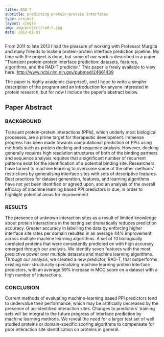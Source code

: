 ```yaml
---
title: RAD-T
subtitle: predicting protein-protein interfaces
type: project
layout: single
img: img/project/rad-t.jpg
date: 2012-01-01
---
```


From 2011 to late 2013 I had the pleasure of working with Professor Murgita and many friends to make a protein-protein interface prediction pipeline.
My time with the project is done, but some of our work is described in a paper "Transient protein-protein interface prediction: datasets, features, algorithms, and the RAD-T predictor."
This paper is freely available to view here: http://www.ncbi.nlm.nih.gov/pubmed/24661439

The paper is highly academic (surprise!), and I hope to write a simpler description of the program and an introduction for anyone interested in protein research, but for now I include the paper's abstract below.

## Paper Abstract

### BACKGROUND

Transient protein-protein interactions (PPIs), which underly most biological processes, are a prime target for therapeutic development. Immense progress has been made towards computational prediction of PPIs using methods such as protein docking and sequence analysis. However, docking generally requires high resolution structures of both of the binding partners and sequence analysis requires that a significant number of recurrent patterns exist for the identification of a potential binding site. Researchers have turned to machine learning to overcome some of the other methods' restrictions by generalising interface sites with sets of descriptive features. Best practices for dataset generation, features, and learning algorithms have not yet been identified or agreed upon, and an analysis of the overall efficacy of machine learning based PPI predictors is due, in order to highlight potential areas for improvement.

### RESULTS

The presence of unknown interaction sites as a result of limited knowledge about protein interactions in the testing set dramatically reduces prediction accuracy. Greater accuracy in labelling the data by enforcing higher interface site rates per domain resulted in an average 44% improvement across multiple machine learning algorithms. A set of 10 biologically unrelated proteins that were consistently predicted on with high accuracy emerged through our analysis. We identify seven features with the most predictive power over multiple datasets and machine learning algorithms. Through our analysis, we created a new predictor, RAD-T, that outperforms existing non-structurally specializing machine learning protein interface predictors, with an average 59% increase in MCC score on a dataset with a high number of interactions.

### CONCLUSION

Current methods of evaluating machine-learning based PPI predictors tend to undervalue their performance, which may be artificially decreased by the presence of un-identified interaction sites. Changes to predictors' training sets will be integral to the future progress of interface prediction by machine learning methods. We reveal the need for a larger test set of well studied proteins or domain-specific scoring algorithms to compensate for poor interaction site identification on proteins in general.
